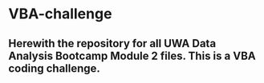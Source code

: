 # VBA-challenge
Herewith the repository for all UWA Data Analysis Bootcamp Module 2 files. This is a VBA coding challenge. 
---
